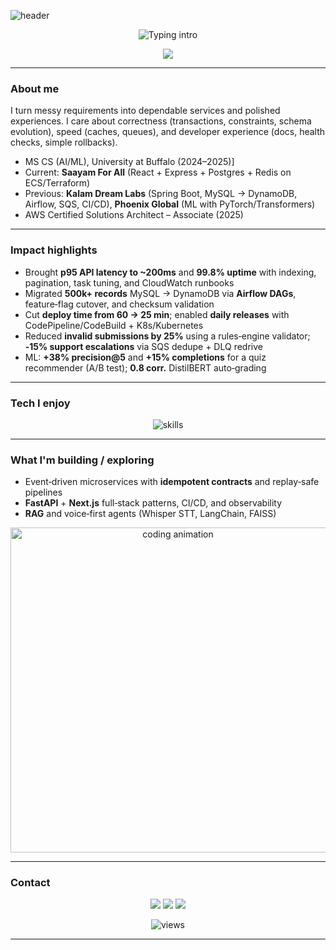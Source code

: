 ![header](https://capsule-render.vercel.app/api?type=waving\&height=220\&text=Sai%20Sampath%20Chinthapalli\&fontSize=36\&fontAlign=50\&fontAlignY=36\&color=0:06B6D4,100:7C3AED\&fontColor=ffffff\&animation=twinkling)

<p align="center">
  <img src="https://readme-typing-svg.demolab.com?font=Fira+Code&size=22&pause=1100&center=true&vCenter=true&width=900&lines=Backend+SDE+%E2%80%A2+Event%E2%80%91Driven+Systems+%E2%80%A2+AI%2FML;FastAPI+%7C+PostgreSQL+%7C+Redis+%7C+Docker+%7C+AWS;Next.js+%7C+TypeScript+%7C+Tailwind;Idempotent+events%2C+observability%2C+developer+experience" alt="Typing intro" />
</p>

<p align="center">
  <!-- Replace with your own GIF stored in this repo (e.g., /assets/hero.gif) -->
  <img src="https://www.google.com/url?sa=i&url=https%3A%2F%2Fgithub.com%2FAnmol-Baranwal%2FCool-GIFs-For-GitHub&psig=AOvVaw2vwTR_OpERN0S2zWQklXUD&ust=1757524925246000&source=images&cd=vfe&opi=89978449&ved=0CBUQjRxqFwoTCOiZgN6YzI8DFQAAAAAdAAAAABAE" />
</p>

---

### About me

I turn messy requirements into dependable services and polished experiences. I care about correctness (transactions, constraints, schema evolution), speed (caches, queues), and developer experience (docs, health checks, simple rollbacks).

* MS CS (AI/ML), University at Buffalo (2024–2025)]
* Current: **Saayam For All** (React + Express + Postgres + Redis on ECS/Terraform)
* Previous: **Kalam Dream Labs** (Spring Boot, MySQL → DynamoDB, Airflow, SQS, CI/CD), **Phoenix Global** (ML with PyTorch/Transformers)
* AWS Certified Solutions Architect – Associate (2025)

---

### Impact highlights

* Brought **p95 API latency to \~200ms** and **99.8% uptime** with indexing, pagination, task tuning, and CloudWatch runbooks
* Migrated **500k+ records** MySQL → DynamoDB via **Airflow DAGs**, feature‑flag cutover, and checksum validation
* Cut **deploy time from 60 → 25 min**; enabled **daily releases** with CodePipeline/CodeBuild + K8s/Kubernetes
* Reduced **invalid submissions by 25%** using a rules‑engine validator; **‑15% support escalations** via SQS dedupe + DLQ redrive
* ML: **+38% precision\@5** and **+15% completions** for a quiz recommender (A/B test); **0.8 corr.** DistilBERT auto‑grading

---

### Tech I enjoy

<p align="center">
  <img src="https://skillicons.dev/icons?i=python,fastapi,flask,postgres,redis,docker,aws,terraform,airflow,linux,git,githubactions,java,spring,ts,nodejs,express,nextjs,react,tailwind,prisma,pytorch,sklearn,pandas,numpy&perline=12" alt="skills" />
</p>

---

### What I'm building / exploring

* Event‑driven microservices with **idempotent contracts** and replay‑safe pipelines
* **FastAPI** + **Next.js** full‑stack patterns, CI/CD, and observability
* **RAG** and voice‑first agents (Whisper STT, LangChain, FAISS)

<p align="center">
  <!-- Optional secondary GIF (replace path with an asset in your repo) -->
  <img src="https://media.giphy.com/media/v1.Y2lkPTc5MGI3NjExb2k4Z2h3aHFxYzZzM3k2M3c2bXBwdXBjMGNwN2RyZmw2bmVrbzQxeSZjdD1n/coxQHKASG60HrHtvkt/giphy.gif" width="520" alt="coding animation" />
</p>

---

### Contact

<p align="center">
  <!-- Replace # with your actual links -->
  <a href="#"><img src="https://img.shields.io/badge/LinkedIn-0A66C2?logo=linkedin&logoColor=white" /></a>
  <a href="mailto:your.name@email.com"><img src="https://img.shields.io/badge/Email-D14836?logo=gmail&logoColor=white" /></a>
  <a href="#"><img src="https://img.shields.io/badge/X-000000?logo=x&logoColor=white" /></a>
</p>

<p align="center">
  <img src="https://komarev.com/ghpvc/?username=sampath-009&style=flat" alt="views" />
</p>

---

<!-- Implementation notes (not visible on profile):
1) Repo must be named exactly your username: sampath-009. Put this text in README.md at repo root.
2) For GIFs, add files under /assets and update the <img src> paths accordingly.
3) To keep it link‑free, avoid adding direct project links; pin repos instead via Profile → Customize your pins.
4) Tweak colors by changing the capsule-render color gradient and the typing SVG lines.
-->
